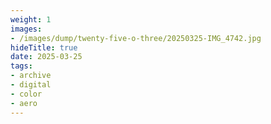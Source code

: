 ```yaml
---
weight: 1
images:
- /images/dump/twenty-five-o-three/20250325-IMG_4742.jpg
hideTitle: true
date: 2025-03-25
tags:
- archive
- digital
- color
- aero
---
```

